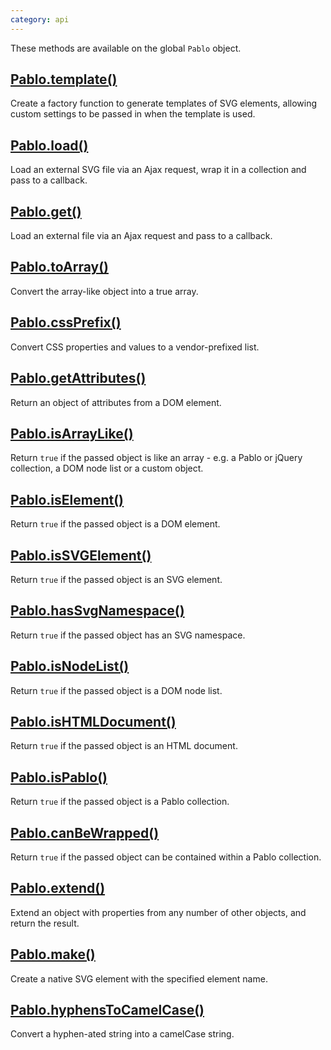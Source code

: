 ```yaml
---
category: api
---
```


These methods are available on the global `Pablo` object.


## [Pablo.template()](/api/Pablo.template/)

Create a factory function to generate templates of SVG elements, allowing custom settings to be passed in when the template is used.


## [Pablo.load()](/api/Pablo.load/)

Load an external SVG file via an Ajax request, wrap it in a collection and pass to a callback.


## [Pablo.get()](/api/Pablo.get/)

Load an external file via an Ajax request and pass to a callback.


## [Pablo.toArray()](/api/Pablo.toArray/)

Convert the array-like object into a true array.


## [Pablo.cssPrefix()](/api/Pablo.cssPrefix/)

Convert CSS properties and values to a vendor-prefixed list.


## [Pablo.getAttributes()](/api/Pablo.getAttributes/)

Return an object of attributes from a DOM element.


## [Pablo.isArrayLike()](/api/Pablo.isArrayLike/)

Return `true` if the passed object is like an array - e.g. a Pablo or jQuery 
collection, a DOM node list or a custom object.


## [Pablo.isElement()](/api/Pablo.isElement/)

Return `true` if the passed object is a DOM element.


## [Pablo.isSVGElement()](/api/Pablo.isSVGElement/)

Return `true` if the passed object is an SVG element.


## [Pablo.hasSvgNamespace()](/api/Pablo.isSVGElement/)

Return `true` if the passed object has an SVG namespace.


## [Pablo.isNodeList()](/api/Pablo.isNodeList/)

Return `true` if the passed object is a DOM node list.


## [Pablo.isHTMLDocument()](/api/Pablo.isHTMLDocument/)

Return `true` if the passed object is an HTML document.


## [Pablo.isPablo()](/api/Pablo.isPablo/)

Return `true` if the passed object is a Pablo collection.


## [Pablo.canBeWrapped()](/api/Pablo.canBeWrapped/)

Return `true` if the passed object can be contained within a Pablo 
collection.


## [Pablo.extend()](/api/Pablo.extend/)

Extend an object with properties from any number of other objects, and return the result.


## [Pablo.make()](/api/Pablo.make/)

Create a native SVG element with the specified element name.


## [Pablo.hyphensToCamelCase()](/api/Pablo.hyphensToCamelCase/)

Convert a hyphen-ated string into a camelCase string.
